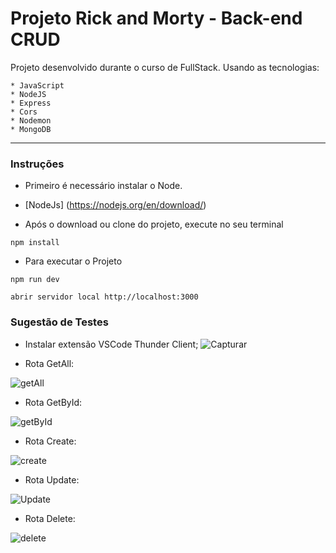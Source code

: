 # Projeto Rick and Morty - Back-end CRUD

Projeto desenvolvido durante o curso de FullStack.
Usando as tecnologias: 

    * JavaScript
    * NodeJS
    * Express
    * Cors
    * Nodemon
    * MongoDB
 

---
### Instruções

* Primeiro é necessário instalar o Node.

* [NodeJs] (https://nodejs.org/en/download/)

* Após o download ou clone do projeto, execute no seu terminal

```
npm install
```

* Para executar o Projeto

```
npm run dev
```

```
abrir servidor local http://localhost:3000
```

### Sugestão de Testes

* Instalar extensão VSCode Thunder Client;
![Capturar](https://user-images.githubusercontent.com/78213513/175385722-155e1f2c-8bed-477d-ac13-853b2f3c0a41.PNG)

* Rota GetAll:

![getAll](https://user-images.githubusercontent.com/78213513/178163147-f79f3734-ac9d-43b8-adc3-9850d6bc730a.PNG)


* Rota GetById:

![getById](https://user-images.githubusercontent.com/78213513/178163152-695c6b0f-d0c8-4f74-8e4a-a292b135fd49.PNG)


* Rota Create:

![create](https://user-images.githubusercontent.com/78213513/178163163-3d7fe44f-d12a-4b90-b550-21577a664146.PNG)

* Rota Update:

![Update](https://user-images.githubusercontent.com/78213513/178163318-864ccd66-e28a-4b3c-8790-bb2ee9993269.PNG)

* Rota Delete:

![delete](https://user-images.githubusercontent.com/78213513/178163215-f4ab0346-e342-4fa5-a2fb-de667114344b.PNG)


